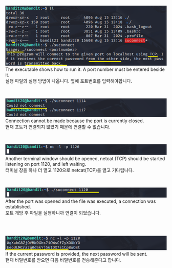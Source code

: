 ![image break](/Pictur/Level20/bandit1.png) <br>
The executable shows how to run it. A port number must be entered beside it.<br>
실행 파일의 실행 방법이 나옵니다. 옆에 포트번호를 입력해야합니다.<br>

<br>

![image break](/Pictur/Level20/bandit2.png) <br>
Connection cannot be made because the port is currently closed.<br>
현재 포트가 연결되지 않았기 때문에 연결할 수 없습니다.<Br>

<br>

![image break](/Pictur/Level20/bandit3.png) <br>
Another terminal window should be opened, netcat (TCP) should be started listening on port 1120, and left waiting.<br>
터미널 창을 하나 더 열고 1120으로 netcat(TCP)를 열고 기다립니다.<Br>

<br>

![image break](/Pictur/Level20/bandit4.png) <br>
After the port was opened and the file was executed, a connection was established.<br>
포트 개방 후 파일을 실행하니까 연결이 되었습니다.<br>
<br>

<br>

![image break](/Pictur/Level20/bandit5.png) <br>
If the current password is provided, the next password will be sent.<br>
현재 비밀번호를 받으면 다음 비밀번호를 전송해준다고 합니다. 
